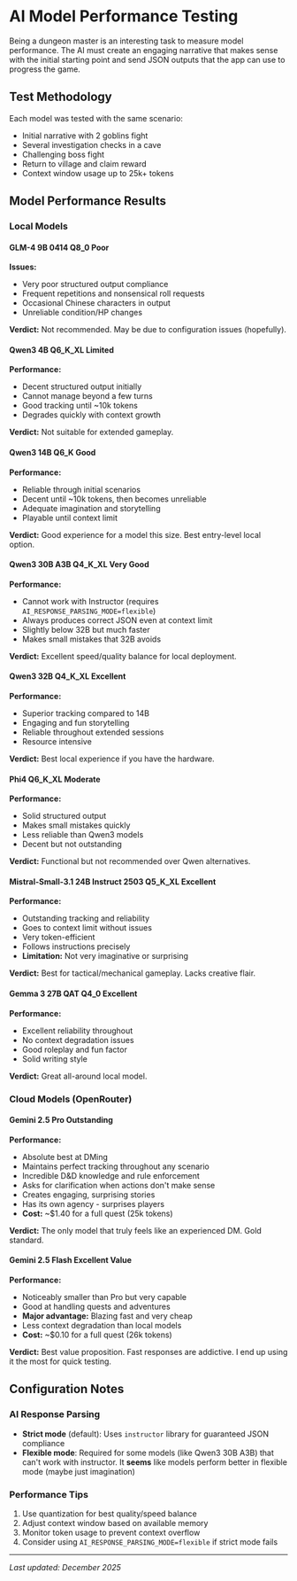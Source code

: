 # AI Model Performance Testing

Being a dungeon master is an interesting task to measure model performance. The AI must create an engaging narrative that makes sense with the initial starting point and send JSON outputs that the app can use to progress the game.

## Test Methodology

Each model was tested with the same scenario:
- Initial narrative with 2 goblins fight
- Several investigation checks in a cave
- Challenging boss fight
- Return to village and claim reward
- Context window usage up to 25k+ tokens

## Model Performance Results

### Local Models

#### **GLM-4 9B 0414 Q8_0** Poor
**Issues:**
- Very poor structured output compliance
- Frequent repetitions and nonsensical roll requests
- Occasional Chinese characters in output
- Unreliable condition/HP changes

**Verdict:** Not recommended. May be due to configuration issues (hopefully).

#### **Qwen3 4B Q6_K_XL** Limited
**Performance:**
- Decent structured output initially
- Cannot manage beyond a few turns
- Good tracking until ~10k tokens
- Degrades quickly with context growth

**Verdict:** Not suitable for extended gameplay.

#### **Qwen3 14B Q6_K** Good
**Performance:**
- Reliable through initial scenarios
- Decent until ~10k tokens, then becomes unreliable
- Adequate imagination and storytelling
- Playable until context limit

**Verdict:** Good experience for a model this size. Best entry-level local option.

#### **Qwen3 30B A3B Q4_K_XL** Very Good
**Performance:**
- Cannot work with Instructor (requires `AI_RESPONSE_PARSING_MODE=flexible`)
- Always produces correct JSON even at context limit
- Slightly below 32B but much faster
- Makes small mistakes that 32B avoids

**Verdict:** Excellent speed/quality balance for local deployment.

#### **Qwen3 32B Q4_K_XL** Excellent
**Performance:**
- Superior tracking compared to 14B
- Engaging and fun storytelling
- Reliable throughout extended sessions
- Resource intensive

**Verdict:** Best local experience if you have the hardware.

#### **Phi4 Q6_K_XL** Moderate
**Performance:**
- Solid structured output
- Makes small mistakes quickly
- Less reliable than Qwen3 models
- Decent but not outstanding

**Verdict:** Functional but not recommended over Qwen alternatives.

#### **Mistral-Small-3.1 24B Instruct 2503 Q5_K_XL** Excellent
**Performance:**
- Outstanding tracking and reliability
- Goes to context limit without issues
- Very token-efficient
- Follows instructions precisely
- **Limitation:** Not very imaginative or surprising

**Verdict:** Best for tactical/mechanical gameplay. Lacks creative flair.

#### **Gemma 3 27B QAT Q4_0** Excellent
**Performance:**
- Excellent reliability throughout
- No context degradation issues
- Good roleplay and fun factor
- Solid writing style

**Verdict:** Great all-around local model.

### Cloud Models (OpenRouter)

#### **Gemini 2.5 Pro** Outstanding
**Performance:**
- Absolute best at DMing
- Maintains perfect tracking throughout any scenario
- Incredible D&D knowledge and rule enforcement
- Asks for clarification when actions don't make sense
- Creates engaging, surprising stories
- Has its own agency - surprises players
- **Cost:** ~$1.40 for a full quest (25k tokens)

**Verdict:** The only model that truly feels like an experienced DM. Gold standard.

#### **Gemini 2.5 Flash** Excellent Value
**Performance:**
- Noticeably smaller than Pro but very capable
- Good at handling quests and adventures
- **Major advantage:** Blazing fast and very cheap
- Less context degradation than local models
- **Cost:** ~$0.10 for a full quest (26k tokens)

**Verdict:** Best value proposition. Fast responses are addictive. I end up using it the most for quick testing.

## Configuration Notes

### AI Response Parsing
- **Strict mode** (default): Uses `instructor` library for guaranteed JSON compliance
- **Flexible mode**: Required for some models (like Qwen3 30B A3B) that can't work with instructor. It **seems** like models perform better in flexible mode (maybe just imagination)

### Performance Tips
1. Use quantization for best quality/speed balance
2. Adjust context window based on available memory
3. Monitor token usage to prevent context overflow
4. Consider using `AI_RESPONSE_PARSING_MODE=flexible` if strict mode fails

---

*Last updated: December 2025*
